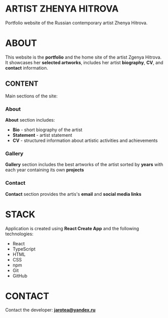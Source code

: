 # ARTIST ZHENYA HITROVA

Portfolio website of the Russian contemporary artist Zhenya Hitrova.

# ABOUT

This website is the **portfolio** and the home site of the artist Zgenya Hitrova.
It showcases her **selected artworks**, includes her artist **biography**, **CV**, and **contact** information.

## CONTENT

Main sections of the site:

### About

**About** section includes:

- **Bio** - short biography of the artist
- **Statement** - artist statement
- **CV** - structured information about artistic activities and achievements

### Gallery

**Gallery** section includes the best artworks of the artist sorted by **years** with each year containing its own **projects**

### Contact

**Contact** section provides the artis's **email** and **social media links**

# STACK

Application is created using **React Create App** and the following technologies:

- React
- TypeScript
- HTML
- CSS
- npm
- Git
- GitHub

# CONTACT

Contact the developer: **jarotea@yandex.ru**
